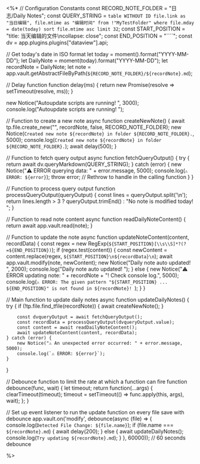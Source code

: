 <%*
// Configuration Constants
const RECORD_NOTE_FOLDER = "日志/Daily Notes";
const QUERY_STRING = `table WITHOUT ID file.link as "当日编辑", file.mtime as "编辑时间" from !"MyTestFolder" where file.mday = date(today) sort file.mtime asc limit 32`;
const START_POSITION = "title: 当天编辑的文件\ncollapse: close"; 
const END_POSITION = "````"; 
const dv = app.plugins.plugins["dataview"].api;

// Get today's date in ISO format
let today = moment().format("YYYY-MM-DD");
let DailyNote = moment(today).format("YYYY-MM-DD");
let recordNote = DailyNote; 
let note = app.vault.getAbstractFileByPath(`${RECORD_NOTE_FOLDER}/${recordNote}.md`);

// Delay function
function delay(ms) {
    return new Promise(resolve => setTimeout(resolve, ms));
}

new Notice("Autoupdate scripts are running! ", 3000);
console.log("Autoupdate scripts are running! ");

// Function to create a new note
async function createNewNote() {
    await tp.file.create_new("", recordNote, false, RECORD_NOTE_FOLDER);
    new Notice(`Created new note ${recordNote} in folder ${RECORD_NOTE_FOLDER}.`, 5000);
    console.log(`Created new note ${recordNote} in folder ${RECORD_NOTE_FOLDER}.`);
    await delay(500);
}

// Function to fetch query output
async function fetchQueryOutput() {
    try {
        return await dv.queryMarkdown(QUERY_STRING);
    } catch (error) {
        new Notice("⚠️ ERROR querying data: " + error.message, 5000);
        console.log(`⚠️ ERROR: ${error}`);
        throw error; // Rethrow to handle in the calling function
    }
}

// Function to process query output
function processQueryOutput(queryOutput) {
    const lines = queryOutput.split('\n');
    return lines.length > 3 ? queryOutput.trimEnd() : "No note is modified today! ";
}

// Function to read note content
async function readDailyNoteContent() {
    return await app.vault.read(note);
}

// Function to update the note
async function updateNoteContent(content, recordData) {
    const regex = new RegExp(`${START_POSITION}[\\s\\S]*?(?=${END_POSITION})`);
    if (regex.test(content)) {
        const newContent = content.replace(regex, `${START_POSITION}\n${recordData}\n`);
        await app.vault.modify(note, newContent);
        new Notice("Daily note auto updated! ", 2000);
        console.log("Daily note auto updated! ");
    } else {
        new Notice("⚠️ ERROR updating note: " + recordNote + "! Check console log.", 5000);
        console.log(`⚠️ ERROR: The given pattern "${START_POSITION} ... ${END_POSITION}" is not found in ${recordNote}! `);
    }
}

// Main function to update daily notes
async function updateDailyNotes() {
    try {
        if (!tp.file.find_tfile(recordNote)) {
            await createNewNote();
        }

        const dvqueryOutput = await fetchQueryOutput();
        const recordData = processQueryOutput(dvqueryOutput.value);
        const content = await readDailyNoteContent();
        await updateNoteContent(content, recordData);
    } catch (error) {
        new Notice("⚠️ An unexpected error occurred: " + error.message, 5000);
        console.log(`⚠️ ERROR: ${error}`);
    }
}

// Debounce function to limit the rate at which a function can fire
function debounce(func, wait) {
    let timeout;
    return function(...args) {
        clearTimeout(timeout);
        timeout = setTimeout(() => func.apply(this, args), wait);
    };
}

// Set up event listener to run the update function on every file save with debounce
app.vault.on('modify', debounce(async (file) => {
    console.log(`Detected File Change: ${file.name}`);
    if (file.name === `${recordNote}.md`) {
        await delay(200);
    } else {
        await updateDailyNotes();
        console.log(`Try updating ${recordNote}.md`);
    }
}, 60000)); // 60 seconds debounce

%>

